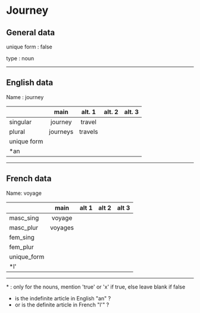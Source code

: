 # Journey

## General data

<section>

unique form : false

type : noun

</section>

---

## English data

<section>

Name : journey

|             |   main   | alt. 1  | alt. 2 | alt. 3 |
| :---------- | :------: | :-----: | :----: | ------ |
| singular    | journey  | travel  |        |        |
| plural      | journeys | travels |        |        |
| unique form |          |         |        |        |
| \*an        |          |         |        |        |

</section>

---

## French data

<section>

Name: voyage

|             |  main   | alt 1 | alt 2 | alt 3 |
| :---------- | :-----: | :---: | :---: | :---: |
| masc_sing   | voyage  |       |       |       |
| masc_plur   | voyages |       |       |       |
| fem_sing    |         |       |       |       |
| fem_plur    |         |       |       |       |
| unique_form |         |       |       |       |
| \*l'        |         |       |       |       |

</section>

---

\* : only for the nouns, mention 'true' or 'x' if true, else leave blank if false

- is the indefinite article in English "an" ?
- or is the definite article in French "l'" ?
